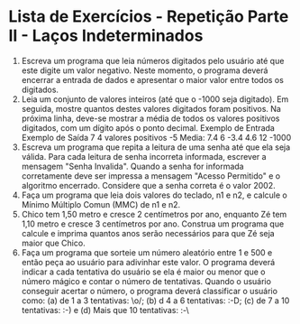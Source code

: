 # Lista de Exercícios - Repetição Parte II - Laços Indeterminados
1. Escreva um programa que leia números digitados pelo usuário até que este digite um valor negativo. Neste momento,
o programa deverá encerrar a entrada de dados e apresentar o maior valor entre todos os digitados.
2. Leia um conjunto de valores inteiros (até que o -1000 seja digitado). Em seguida, mostre quantos destes valores
digitados foram positivos. Na próxima linha, deve-se mostrar a média de todos os valores positivos digitados, com um
dígito após o ponto decimal.
Exemplo de Entrada Exemplo de Saída
7 4 valores positivos
-5 Media: 7.4
6
-3.4
4.6
12
-1000
3. Escreva um programa que repita a leitura de uma senha até que ela seja válida. Para cada leitura de senha incorreta
informada, escrever a mensagem "Senha Invalida". Quando a senha for informada corretamente deve ser impressa a
mensagem "Acesso Permitido" e o algoritmo encerrado. Considere que a senha correta é o valor 2002.
4. Faça um programa que leia dois valores do teclado, n1 e n2, e calcule o Mínimo Múltiplo Comun (MMC) de n1 e n2.
5. Chico tem 1,50 metro e cresce 2 centímetros por ano, enquanto Zé tem 1,10 metro e cresce 3 centímetros por ano.
Construa um programa que calcule e imprima quantos anos serão necessários para que Zé seja maior que Chico.
6. Faça um programa que sorteie um número aleatório entre 1 e 500 e então peça ao usuário para adivinhar este valor. O
programa deverá indicar a cada tentativa do usuário se ela é maior ou menor que o número mágico e contar o número
de tentativas. Quando o usuário conseguir acertar o número, o programa deverá classificar o usuário como: (a) de 1 a
3 tentativas: \o/; (b) d 4 a 6 tentativas: :-D; (c) de 7 a 10 tentativas: :-) e (d) Mais que 10 tentativas: :-\